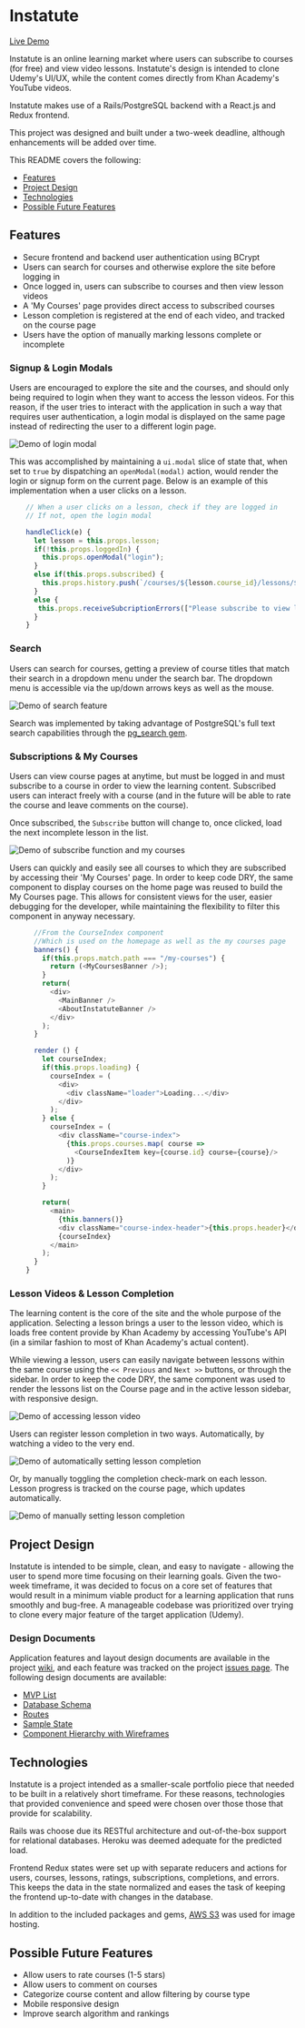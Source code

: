 # Instatute

[Live Demo](https://udemy-clone.herokuapp.com/)

Instatute is an online learning market where users can subscribe to courses (for free) and view video lessons. Instatute's design is intended to clone Udemy's UI/UX, while the content comes directly from Khan Academy's YouTube videos.

Instatute makes use of a Rails/PostgreSQL backend with a React.js and Redux frontend.

This project was designed and built under a two-week deadline, although enhancements will be added over time.

This README covers the following:
* [Features](https://github.com/cjthom03/UdemyClone#features)
* [Project Design](https://github.com/cjthom03/UdemyClone#project-design)
* [Technologies](https://github.com/cjthom03/UdemyClone#technologies)
* [Possible Future Features](https://github.com/cjthom03/UdemyClone#possible-future-features)


## Features

* Secure frontend and backend user authentication using BCrypt
* Users can search for courses and otherwise explore the site before logging in
* Once logged in, users can subscribe to courses and then view lesson videos
* A 'My Courses' page provides direct access to subscribed courses
* Lesson completion is registered at the end of each video, and tracked on the course page
* Users have the option of manually marking lessons complete or incomplete

### Signup & Login Modals
Users are encouraged to explore the site and the courses, and should only being required to login when they want to access the lesson videos. For this reason, if the user tries to interact with the application in such a way that requires user authentication, a login modal is displayed on the same page instead of redirecting the user to a different login page.

![Demo of login modal](https://s3-us-west-1.amazonaws.com/cjthom03-udemyclone/DemoGifs/Demo_SessionModal.gif)

This was accomplished by maintaining a `ui.modal` slice of state that, when set to `true` by dispatching an `openModal(modal)` action, would render the login or signup form on the current page. Below is an example of this implementation when a user clicks on a lesson.

```javascript
    // When a user clicks on a lesson, check if they are logged in
    // If not, open the login modal

    handleClick(e) {
      let lesson = this.props.lesson;
      if(!this.props.loggedIn) {
        this.props.openModal("login");
      }
      else if(this.props.subscribed) {
        this.props.history.push(`/courses/${lesson.course_id}/lessons/${lesson.id}`);
      }
      else {
       this.props.receiveSubcriptionErrors(["Please subscribe to view lessons"]);
      }
    }
```

### Search
Users can search for courses, getting a preview of course titles that match their search in a dropdown menu under the search bar. The dropdown menu is accessible via the up/down arrows keys as well as the mouse.

![Demo of search feature](https://s3-us-west-1.amazonaws.com/cjthom03-udemyclone/DemoGifs/Demo_Search.gif)

Search was implemented by taking advantage of PostgreSQL's full text search capabilities through the [pg_search gem](https://github.com/Casecommons/pg_search).

### Subscriptions & My Courses
Users can view course pages at anytime, but must be logged in and must subscribe to a course in order to view the learning content. Subscribed users can interact freely with a course (and in the future will be able to rate the course and leave comments on the course).

Once subscribed, the `Subscribe` button will change to, once clicked, load the next incomplete lesson in the list.

![Demo of subscribe function and my courses](https://s3-us-west-1.amazonaws.com/cjthom03-udemyclone/DemoGifs/Demo_Subscribe.gif)

Users can quickly and easily see all courses to which they are subscribed by accessing their 'My Courses' page. In order to keep code DRY, the same component to display courses on the home page was reused to build the My Courses page. This allows for consistent views for the user, easier debugging for the developer, while maintaining the flexibility to filter this component in anyway necessary.


```javascript
      //From the CourseIndex component
      //Which is used on the homepage as well as the my courses page
      banners() {
        if(this.props.match.path === "/my-courses") {
          return (<MyCoursesBanner />);
        }
        return(
          <div>
            <MainBanner />
            <AboutInstatuteBanner />
          </div>
        );
      }

      render () {
        let courseIndex;
        if(this.props.loading) {
          courseIndex = (
            <div>
              <div className="loader">Loading...</div>
            </div>
          );
        } else {
          courseIndex = (
            <div className="course-index">
              {this.props.courses.map( course =>
                <CourseIndexItem key={course.id} course={course}/>
              )}
            </div>
          );
        }

        return(
          <main>
            {this.banners()}
            <div className="course-index-header">{this.props.header}</div>
            {courseIndex}
          </main>
        );
      }
    }
```

### Lesson Videos & Lesson Completion
The learning content is the core of the site and the whole purpose of the application. Selecting a lesson brings a user to the lesson video, which is loads free content provide by Khan Academy by accessing YouTube's API (in a similar fashion to most of Khan Academy's actual content).

While viewing a lesson, users can easily navigate between lessons within the same course using the `<< Previous` and `Next >>` buttons, or through the sidebar. In order to keep the code DRY, the same component was used to render the lessons list on the Course page and in the active lesson sidebar, with responsive design.

![Demo of accessing lesson video](https://s3-us-west-1.amazonaws.com/cjthom03-udemyclone/DemoGifs/Demo_Lesson.gif)

Users can register lesson completion in two ways. Automatically, by watching a video to the very end.

![Demo of automatically setting lesson completion](https://s3-us-west-1.amazonaws.com/cjthom03-udemyclone/DemoGifs/Demo_AutoComplete.gif)

Or, by manually toggling the completion check-mark on each lesson. Lesson progress is tracked on the course page, which updates automatically.

![Demo of manually setting lesson completion](https://s3-us-west-1.amazonaws.com/cjthom03-udemyclone/DemoGifs/Demo_ManualCompletion.gif)

## Project Design
Instatute is intended to be simple, clean, and easy to navigate - allowing the user to spend more time focusing on their learning goals. Given the two-week timeframe, it was decided to focus on a core set of features that would result in a minimum viable product for a learning application that runs smoothly and bug-free. A manageable codebase was prioritized over trying to clone every major feature of the target application (Udemy).

### Design Documents
Application features and layout design documents are available in the project [wiki](https://github.com/cjthom03/UdemyClone/wiki), and each feature was tracked on the project [issues page](https://github.com/cjthom03/UdemyClone/issues). The following design documents are available:
+ [MVP List](https://github.com/cjthom03/UdemyClone/wiki/MVP-List)
+ [Database Schema](https://github.com/cjthom03/UdemyClone/wiki/Schema-Information)
+ [Routes](https://github.com/cjthom03/UdemyClone/wiki/Routes)
+ [Sample State](https://github.com/cjthom03/UdemyClone/wiki/Sample-State)
+ [Component Hierarchy with Wireframes](https://github.com/cjthom03/UdemyClone/wiki/Component-Hierarchy-with-Wireframes)


## Technologies
Instatute is a project intended as a smaller-scale portfolio piece that needed to be built in a relatively short timeframe. For these reasons, technologies that provided convenience and speed were chosen over those those that provide for scalability.

Rails was choose due its RESTful architecture and out-of-the-box support for relational databases. Heroku was deemed adequate for the predicted load.

Frontend Redux states were set up with separate reducers and actions for users, courses, lessons, ratings, subscriptions, completions, and errors. This keeps the data in the state normalized and eases the task of keeping the frontend up-to-date with changes in the database.

In addition to the included packages and gems, [AWS S3](https://aws.amazon.com/s3/) was used for image hosting.

## Possible Future Features
* Allow users to rate courses (1-5 stars)
* Allow users to comment on courses
* Categorize course content and allow filtering by course type
* Mobile responsive design
* Improve search algorithm and rankings
